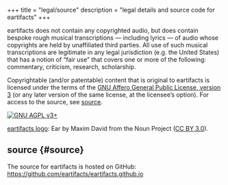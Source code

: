 +++
title = "legal/source"
description = "legal details and source code for eartifacts"
+++

eartifacts does not contain any copyrighted audio, but does contain bespoke
rough musical transcriptions &mdash; including lyrics &mdash; of audio whose
copyrights are held by unaffiliated third parties. All use of such musical
transcriptions are legitimate in any legal jurisdiction (e\.g. the United
States) that has a notion of &ldquo;fair use&rdquo; that covers one or more of
the following: commentary, criticism, research, scholarship.

Copyrightable (and/or patentable) content that is original to eartifacts is
licensed under the terms of the [GNU Affero General Public License, version
3](https://www.gnu.org/licenses/agpl-3.0.html) (or any later version of the
same license, at the licensee&rsquo;s option). For access to the source, see
[source](#source).

[![GNU AGPL v3+](https://www.gnu.org/graphics/agplv3-with-text-162x68.png
"GNU AGPL v3+")](https://www.gnu.org/licenses/agpl-3.0.html)

[eartifacts logo](/img/eartifacts.svg): Ear by Maxim David from the Noun
Project ([CC BY 3\.0](https://creativecommons.org/licenses/by/3.0/)).

## source {#source}

The source for eartifacts is hosted on GitHub:
<https://github.com/eartifacts/eartifacts.github.io>
